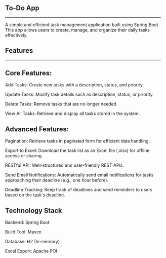 **To-Do App**
---------------------------
---------------------------

A simple and efficient task management application built using Spring Boot. This app allows users to create, manage, and organize their daily tasks effectively.

**Features**
---------------------------
---------------------------
**Core Features:**
---------------------------
Add Tasks: Create new tasks with a description, status, and priority.

Update Tasks: Modify task details such as description, status, or priority.

Delete Tasks: Remove tasks that are no longer needed.

View All Tasks: Retrieve and display all tasks stored in the system.

**Advanced Features:**
---------------------------
Pagination: Retrieve tasks in paginated form for efficient data handling.

Export to Excel: Download the task list as an Excel file (.xlsx) for offline access or sharing.

RESTful API: Well-structured and user-friendly REST APIs.

Send Email Notifications: Automatically send email notifications for tasks approaching their deadline (e.g., one hour before).

Deadline Tracking: Keep track of deadlines and send reminders to users based on the task's deadline.

**Technology Stack**
---------------------------
Backend: Spring Boot

Build Tool: Maven

Database: H2 (In-memory)

Excel Export: Apache POI
